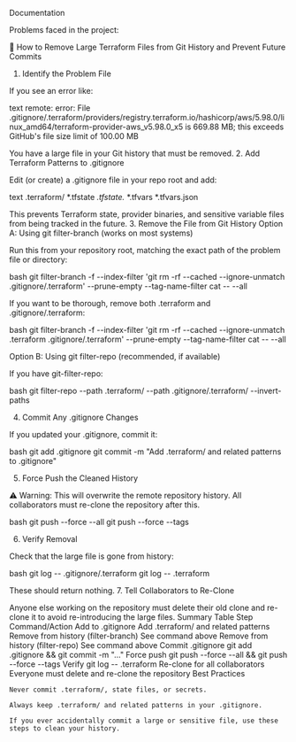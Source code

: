 Documentation


Problems faced in the project:

🚫 How to Remove Large Terraform Files from Git History and Prevent Future Commits
1. Identify the Problem File

If you see an error like:

text
remote: error: File .gitignore/.terraform/providers/registry.terraform.io/hashicorp/aws/5.98.0/linux_amd64/terraform-provider-aws_v5.98.0_x5 is 669.88 MB; this exceeds GitHub's file size limit of 100.00 MB

You have a large file in your Git history that must be removed.
2. Add Terraform Patterns to .gitignore

Edit (or create) a .gitignore file in your repo root and add:

text
.terraform/
*.tfstate
*.tfstate.*
*.tfvars
*.tfvars.json

This prevents Terraform state, provider binaries, and sensitive variable files from being tracked in the future.
3. Remove the File from Git History
Option A: Using git filter-branch (works on most systems)

Run this from your repository root, matching the exact path of the problem file or directory:

bash
git filter-branch -f --index-filter 'git rm -rf --cached --ignore-unmatch .gitignore/.terraform' --prune-empty --tag-name-filter cat -- --all

If you want to be thorough, remove both .terraform and .gitignore/.terraform:

bash
git filter-branch -f --index-filter 'git rm -rf --cached --ignore-unmatch .terraform .gitignore/.terraform' --prune-empty --tag-name-filter cat -- --all

Option B: Using git filter-repo (recommended, if available)

If you have git-filter-repo:

bash
git filter-repo --path .terraform/ --path .gitignore/.terraform/ --invert-paths

4. Commit Any .gitignore Changes

If you updated your .gitignore, commit it:

bash
git add .gitignore
git commit -m "Add .terraform/ and related patterns to .gitignore"

5. Force Push the Cleaned History

⚠️ Warning: This will overwrite the remote repository history. All collaborators must re-clone the repository after this.

bash
git push --force --all
git push --force --tags

6. Verify Removal

Check that the large file is gone from history:

bash
git log -- .gitignore/.terraform
git log -- .terraform

These should return nothing.
7. Tell Collaborators to Re-Clone

Anyone else working on the repository must delete their old clone and re-clone it to avoid re-introducing the large files.
Summary Table
Step	Command/Action
Add to .gitignore	Add .terraform/ and related patterns
Remove from history (filter-branch)	See command above
Remove from history (filter-repo)	See command above
Commit .gitignore	git add .gitignore && git commit -m "..."
Force push	git push --force --all && git push --force --tags
Verify	git log -- .terraform
Re-clone for all collaborators	Everyone must delete and re-clone the repository
Best Practices

    Never commit .terraform/, state files, or secrets.

    Always keep .terraform/ and related patterns in your .gitignore.

    If you ever accidentally commit a large or sensitive file, use these steps to clean your history.

